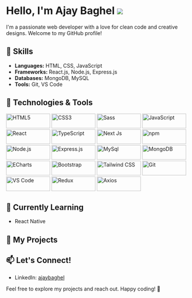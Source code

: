 # Hello, I'm Ajay Baghel ![](https://user-images.githubusercontent.com/18350557/176409783-0785949b-9127-417c-8b55-ab5a4333674e.gif)

I'm a passionate web developer with a love for clean code and creative designs. Welcome to my GitHub profile!

## 🚀 Skills

- **Languages:** HTML, CSS, JavaScript
- **Frameworks:** React.js, Node.js, Express.js
- **Databases:** MongoDB, MySQL
- **Tools:** Git, VS Code

## 🔧 Technologies & Tools

<img alt="HTML5" src="https://img.shields.io/badge/HTML5-E34F26?style=flat&logo=html5&logoColor=white" width="120" height="40"> <img alt="CSS3" src="https://img.shields.io/badge/CSS3-1572B6?style=flat&logo=css3&logoColor=white" width="120" height="40"> <img alt="Sass" src="https://img.shields.io/badge/Sass-CC6699?style=flat&logo=sass&logoColor=white" width="120" height="40"> <img alt="JavaScript" src="https://img.shields.io/badge/JavaScript-F7DF1E?style=flat&logo=javascript&logoColor=black" width="120" height="40"> <img alt="React" src="https://img.shields.io/badge/React-61DAFB?style=flat&logo=react&logoColor=white" width="120" height="40"> <img alt="TypeScript" src="https://img.shields.io/badge/TypeScript-ts?style=flat&logo=typescript&logoColor=white" width="120" height="40"> <img alt="Next Js" src="https://img.shields.io/badge/Next Js-nextjs?style=flat&logo=Next.js&logoColor=white" width="120" height="40"> <img alt="npm" src="https://img.shields.io/badge/npm-CB3837?style=flat&logo=npm&logoColor=white" width="120" height="40"><img alt="Node.js" src="https://img.shields.io/badge/Node.js-43853D?style=flat&logo=node.js&logoColor=white" width="120" height="40"> <img alt="Express.js" src="https://img.shields.io/badge/Express.js-000000?style=flat&logo=express&logoColor=white" width="120" height="40"> <img alt="MySql" src="https://img.shields.io/badge/mysql-47A248?style=flat&logo=mysql&logoColor=white" width="120" height="40"> <img alt="MongoDB" src="https://img.shields.io/badge/MongoDB-47A248?style=flat&logo=mongodb&logoColor=white" width="120" height="40"> <img alt="ECharts" src="https://img.shields.io/badge/ECharts-003366?style=flat&logo=apache-echarts&logoColor=white" width="120" height="40"> <img alt="Bootstrap" src="https://img.shields.io/badge/Bootstrap-563D7C?style=flat&logo=bootstrap&logoColor=white" width="120" height="40"> <img alt="Tailwind CSS" src="https://img.shields.io/badge/Tailwind%20CSS-38B2AC?style=flat&logo=tailwind-css&logoColor=white" width="120" height="40"> <img alt="Git" src="https://img.shields.io/badge/Git-F05032?style=flat&logo=git&logoColor=white" width="120" height="40"> <img alt="VS Code" src="https://img.shields.io/badge/VS%20Code-007ACC?style=flat&logo=visual-studio-code&logoColor=white" width="120" height="40"> <img alt="Redux" src="https://img.shields.io/badge/Redux-764ABC?style=flat&logo=redux&logoColor=white" width="120" height="40"> <img alt="Axios" src="https://img.shields.io/badge/Axios-007ACC?style=flat&logo=axios&logoColor=white" width="120" height="40">


## 🌱 Currently Learning

- React Native


## 📂 My Projects
<!--
### Project 1: [Project Name](https://github.com/Ajay-singh-github)

A brief description of your project and its features.

### Project 2: [Project Name](https://github.com/Ajay-singh-github)

Another project description goes here.
-->
## 📫 Let's Connect!

- LinkedIn: [ajaybaghel]([https://www.linkedin.com/in/ajay-baghel-5673b62a6/?trk=opento_sprofile_details])

Feel free to explore my projects and reach out. Happy coding! 🚀
